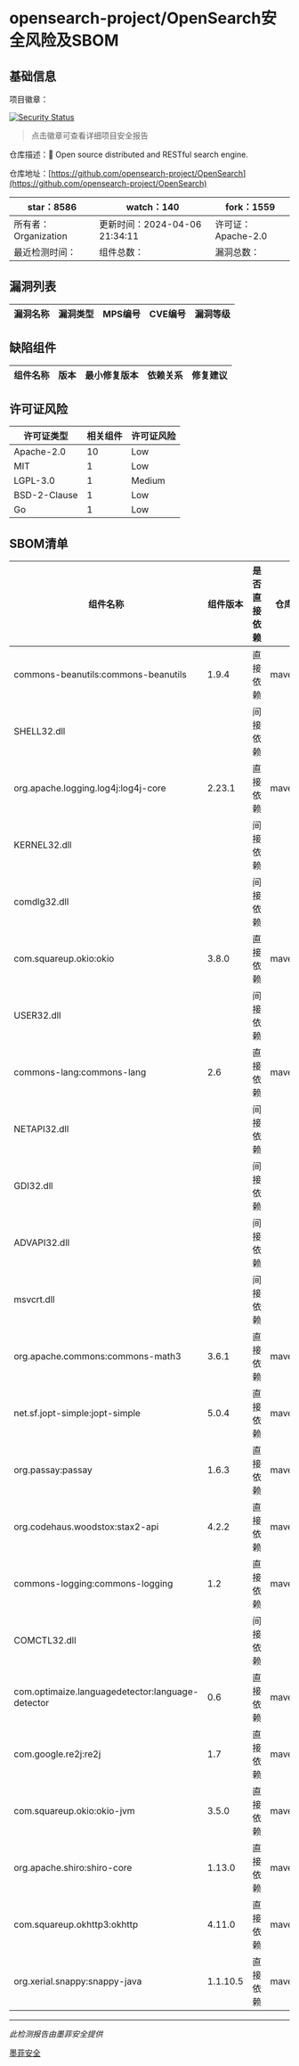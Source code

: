 # opensearch-project/OpenSearch安全风险及SBOM

## 基础信息

项目徽章：

[![Security Status](https://www.murphysec.com/platform3/v31/badge/1776757227350913024.svg)](https://www.murphysec.com/console/report/1694410234801250304/1776757227350913024)

> 点击徽章可查看详细项目安全报告

仓库描述：🔎 Open source distributed and RESTful search engine.

仓库地址：[https://github.com/opensearch-project/OpenSearch](https://github.com/opensearch-project/OpenSearch)

| star：8586 | watch：140 | fork：1559 |
| ----------- | -------------- | ------------ |
| 所有者：Organization | 更新时间：2024-04-06 21:34:11 | 许可证：Apache-2.0 |
| 最近检测时间： | 组件总数： | 漏洞总数： |




## 漏洞列表

| 漏洞名称 | 漏洞类型 | MPS编号 | CVE编号 | 漏洞等级 |
| ------- | ------ | ------- | ------ | ----- |





## 缺陷组件

| 组件名称 | 版本 | 最小修复版本 | 依赖关系 | 修复建议 |
| -------- | ---- | ------------ | -------- | -------- |





## 许可证风险

| 许可证类型 | 相关组件 | 许可证风险 |
| ---------- | -------- | ---------- |
|Apache-2.0|10|Low|
|MIT|1|Low|
|LGPL-3.0|1|Medium|
|BSD-2-Clause|1|Low|
|Go|1|Low|




## SBOM清单

| 组件名称 | 组件版本 | 是否直接依赖 | 仓库 |
| -------- | -------- | ------------ | ---- |
|commons-beanutils:commons-beanutils|1.9.4|直接依赖|maven|
|SHELL32.dll||间接依赖||
|org.apache.logging.log4j:log4j-core|2.23.1|直接依赖|maven|
|KERNEL32.dll||间接依赖||
|comdlg32.dll||间接依赖||
|com.squareup.okio:okio|3.8.0|直接依赖|maven|
|USER32.dll||间接依赖||
|commons-lang:commons-lang|2.6|直接依赖|maven|
|NETAPI32.dll||间接依赖||
|GDI32.dll||间接依赖||
|ADVAPI32.dll||间接依赖||
|msvcrt.dll||间接依赖||
|org.apache.commons:commons-math3|3.6.1|直接依赖|maven|
|net.sf.jopt-simple:jopt-simple|5.0.4|直接依赖|maven|
|org.passay:passay|1.6.3|直接依赖|maven|
|org.codehaus.woodstox:stax2-api|4.2.2|直接依赖|maven|
|commons-logging:commons-logging|1.2|直接依赖|maven|
|COMCTL32.dll||间接依赖||
|com.optimaize.languagedetector:language-detector|0.6|直接依赖|maven|
|com.google.re2j:re2j|1.7|直接依赖|maven|
|com.squareup.okio:okio-jvm|3.5.0|直接依赖|maven|
|org.apache.shiro:shiro-core|1.13.0|直接依赖|maven|
|com.squareup.okhttp3:okhttp|4.11.0|直接依赖|maven|
|org.xerial.snappy:snappy-java|1.1.10.5|直接依赖|maven|


------

*此检测报告由墨菲安全提供*

[墨菲安全](www.murphysec.com)